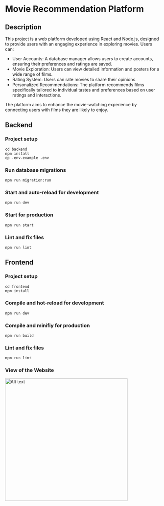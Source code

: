 # Movie Recommendation Platform

## Description

This project is a web platform developed using React and Node.js, designed to provide users with an engaging experience in exploring movies. Users can:

- User Accounts: A database manager allows users to create accounts, ensuring their preferences and ratings are saved.
- Movie Exploration: Users can view detailed information and posters for a wide range of films.
- Rating System: Users can rate movies to share their opinions.
- Personalized Recommendations: The platform recommends films specifically tailored to individual tastes and preferences based on user ratings and interactions.

The platform aims to enhance the movie-watching experience by connecting users with films they are likely to enjoy.

## Backend

### Project setup

```
cd backend
npm install
cp .env.example .env
```

### Run database migrations

```
npm run migration:run
```

### Start and auto-reload for development

```
npm run dev
```

### Start for production

```
npm run start
```

### Lint and fix files

```
npm run lint
```

## Frontend

### Project setup

```
cd frontend
npm install
```

### Compile and hot-reload for development

```
npm run dev
```

### Compile and minifiy for production

```
npm run build
```

### Lint and fix files

```
npm run lint
```

### View of the Website

<img src="\views_site\Connected_page.png" alt="Alt text" width="400"/>
